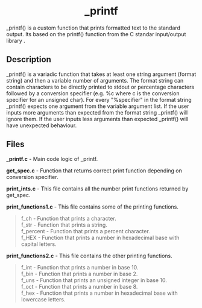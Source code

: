 <h1 align="center">_printf</h1>
_printf() is a custom function that prints formatted text to the standard output. Its based on the printf() function from the  C standar input/output library <stdio.h>.
<h2>Description</h2>
_printf() is a variadic function that takes at least one string argument (format string) and then a variable number of arguments.
The format string can contain characters to be directly printed to stdout or percentage characters followed by a conversion specifier (e.g. %c where c is the conversion specifier for an unsigned char). For every "%specifier" in the format string _printf() expects one argument from the variable argument list. If the user inputs more arguments than expected from the format string _printf() will ignore them. If the user inputs less arguments than expected _printf() will have unexpected behaviour.

<h2>Files</h2>

**_printf.c** - Main code logic of _printf.

**get_spec.c** - Function that returns correct print function depending on conversion specifier.

**print_ints.c** - This file contains all the number print functions returned by get_spec.

**print_functions1.c** - This file contains some of the printing functions.

>f_ch - Function that prints a character.<br>
>f_str - Function that prints a string.<br>
>f_percent - Function that prints a percent character.<br>
>f_HEX - Function that prints a number in hexadecimal base with capital letters.<br>

**print_functions2.c** - This file contains the other printing functions.

>f_int - Function that prints a number in base 10.<br>
>f_bin - Function that prints a number in base 2.<br>
>f_uns - Function that prints an unsigned integer in base 10.<br>
>f_oct - Function that prints a number in base 8.<br>
>f_hex - Function that prints a number in hexadecimal base with lowercase letters.<br>
